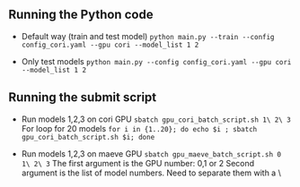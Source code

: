 


## Running the Python code
- Default way (train and test model)
` python main.py --train --config config_cori.yaml --gpu cori --model_list 1 2 `

- Only test models
` python main.py --config config_cori.yaml --gpu cori --model_list 1 2  `


## Running the submit script
- Run models 1,2,3 on cori GPU
` sbatch gpu_cori_batch_script.sh 1\ 2\ 3 `
For loop for 20 models 
` for i in {1..20}; do echo $i ; sbatch gpu_cori_batch_script.sh $i; done `

- Run models 1,2,3 on maeve GPU 
` sbatch gpu_maeve_batch_script.sh 0 1\ 2\ 3 `
The first argument is the GPU number: 0,1 or 2
Second argument is the list of model numbers. Need to separate them with a \


